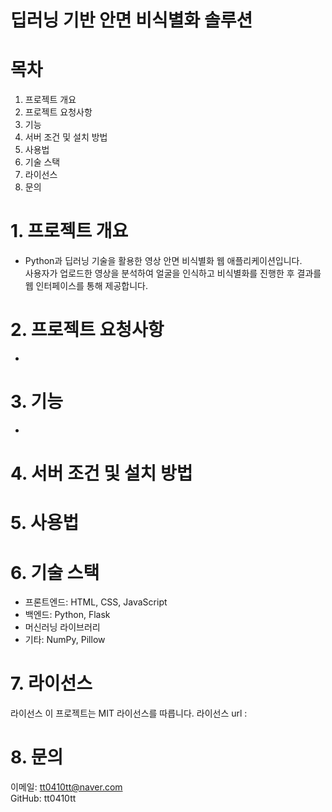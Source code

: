 # 딥러닝 기반 안면 비식별화 솔루션

# 목차
1. 프로젝트 개요
2. 프로젝트 요청사항
3. 기능
4. 서버 조건 및 설치 방법
5. 사용법
6. 기술 스택
7. 라이선스
8. 문의

# 1. 프로젝트 개요
- Python과 딥러닝 기술을 활용한 영상 안면 비식별화 웹 애플리케이션입니다.  
사용자가 업로드한 영상을 분석하여 얼굴을 인식하고 비식별화를 진행한 후 결과를 웹 인터페이스를 통해 제공합니다.

# 2. 프로젝트 요청사항
- 

# 3. 기능
- 

# 4. 서버 조건 및 설치 방법

# 5. 사용법

# 6. 기술 스택
- 프론트엔드: HTML, CSS, JavaScript
- 백엔드: Python, Flask
- 머신러닝 라이브러리
- 기타: NumPy, Pillow


# 7. 라이선스
라이선스
이 프로젝트는 MIT 라이선스를 따릅니다. 
라이선스 url : 

# 8. 문의
이메일: tt0410tt@naver.com  
GitHub: tt0410tt